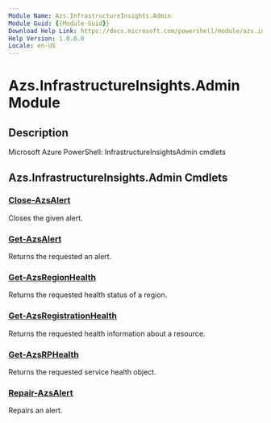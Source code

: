 ```yaml
---
Module Name: Azs.InfrastructureInsights.Admin
Module Guid: {{Module-Guid}}
Download Help Link: https://docs.microsoft.com/powershell/module/azs.infrastructureinsights.admin
Help Version: 1.0.0.0
Locale: en-US
---
```


# Azs.InfrastructureInsights.Admin Module
## Description
Microsoft Azure PowerShell: InfrastructureInsightsAdmin cmdlets

## Azs.InfrastructureInsights.Admin Cmdlets
### [Close-AzsAlert](Close-AzsAlert.md)
Closes the given alert.

### [Get-AzsAlert](Get-AzsAlert.md)
Returns the requested an alert.

### [Get-AzsRegionHealth](Get-AzsRegionHealth.md)
Returns the requested health status of a region.

### [Get-AzsRegistrationHealth](Get-AzsRegistrationHealth.md)
Returns the requested health information about a resource.

### [Get-AzsRPHealth](Get-AzsRPHealth.md)
Returns the requested service health object.

### [Repair-AzsAlert](Repair-AzsAlert.md)
Repairs an alert.

